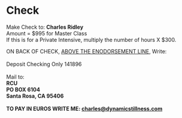 # Check<br>
Make Check to: <b>Charles Ridley</b><br>Amount = $995 for Master Class<br> If this is for a Private Intensive, multiply the number of hours X $300.

ON BACK OF CHECK, <u>ABOVE THE ENODORSEMENT LINE</u>, Write:<br><br>Deposit Checking Only 141896
<br><br>Mail to: <b><br>RCU<br>PO BOX 6104<br>Santa Rosa, CA 95406<br><br>TO PAY IN EUROS WRITE ME: charles@dynamicstillness.com
